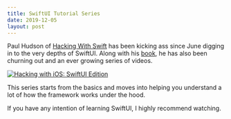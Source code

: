```yaml
---
title: SwiftUI Tutorial Series
date: 2019-12-05
layout: post
---
```


Paul Hudson of [Hacking With Swift][1] has been kicking ass since June digging 
in to the very depths of SwiftUI. Along with his [book][3], he has also been
churning out and an ever growing series of videos.

[![Hacking with iOS: SwiftUI Edition][4]][2]

This series starts from the basics and moves into helping you understand a lot
of how the framework works under the hood.

If you have any intention of learning SwiftUI, I highly recommend watching.


[1]: https://www.hackingwithswift.com
[2]: https://www.youtube.com/playlist?list=PLuoeXyslFTuZRi4q4VT6lZKxYbr7so1Mr
[3]: https://www.hackingwithswift.com/quick-start/swiftui
[4]: http://img.youtube.com/vi/uUMWEu2YJew/0.jpg